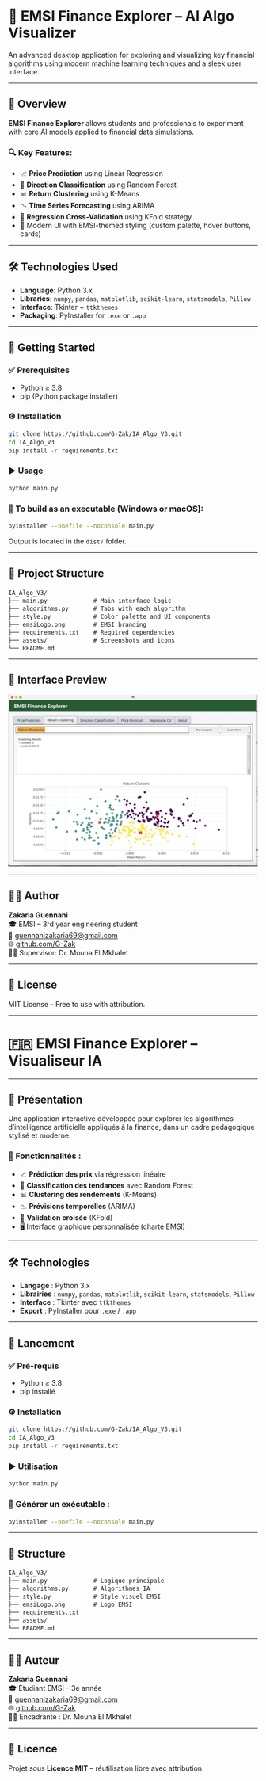 # 🧠 EMSI Finance Explorer – AI Algo Visualizer

An advanced desktop application for exploring and visualizing key financial algorithms using modern machine learning techniques and a sleek user interface.

---

## 🌟 Overview

**EMSI Finance Explorer** allows students and professionals to experiment with core AI models applied to financial data simulations.

### 🔍 Key Features:
- 📈 **Price Prediction** using Linear Regression
- 🎯 **Direction Classification** using Random Forest
- 📊 **Return Clustering** using K-Means
- 📉 **Time Series Forecasting** using ARIMA
- 🔁 **Regression Cross-Validation** using KFold strategy
- 🎨 Modern UI with EMSI-themed styling (custom palette, hover buttons, cards)

---

## 🛠 Technologies Used

- **Language**: Python 3.x
- **Libraries**: `numpy`, `pandas`, `matplotlib`, `scikit-learn`, `statsmodels`, `Pillow`
- **Interface**: Tkinter + `ttkthemes`
- **Packaging**: PyInstaller for `.exe` or `.app`

---

## 🚀 Getting Started

### ✅ Prerequisites
- Python ≥ 3.8
- pip (Python package installer)

### ⚙️ Installation

```bash
git clone https://github.com/G-Zak/IA_Algo_V3.git
cd IA_Algo_V3
pip install -r requirements.txt
```

### ▶️ Usage

```bash
python main.py
```

### 💾 To build as an executable (Windows or macOS):

```bash
pyinstaller --onefile --noconsole main.py
```

Output is located in the `dist/` folder.

---

## 📂 Project Structure

```
IA_Algo_V3/
├── main.py             # Main interface logic
├── algorithms.py       # Tabs with each algorithm
├── style.py            # Color palette and UI components
├── emsiLogo.png        # EMSI branding
├── requirements.txt    # Required dependencies
├── assets/             # Screenshots and icons
└── README.md
```

---

## 📸 Interface Preview

![App Screenshot](assets/Screenshot.png)

---

## 👨‍💻 Author

**Zakaria Guennani**  
🎓 EMSI – 3rd year engineering student  
📧 guennanizakaria69@gmail.com  
🌐 [github.com/G-Zak](https://github.com/G-Zak)  
👩‍🏫 Supervisor: Dr. Mouna El Mkhalet

---

## 📜 License

MIT License – Free to use with attribution.

---

# 🇫🇷 EMSI Finance Explorer – Visualiseur IA

---

## 🌟 Présentation

Une application interactive développée pour explorer les algorithmes d’intelligence artificielle appliqués à la finance, dans un cadre pédagogique stylisé et moderne.

### 🎯 Fonctionnalités :
- 📈 **Prédiction des prix** via régression linéaire
- 🎯 **Classification des tendances** avec Random Forest
- 📊 **Clustering des rendements** (K-Means)
- 📉 **Prévisions temporelles** (ARIMA)
- 🔁 **Validation croisée** (KFold)
- 🖥 Interface graphique personnalisée (charte EMSI)

---

## 🛠 Technologies

- **Langage** : Python 3.x
- **Librairies** : `numpy`, `pandas`, `matplotlib`, `scikit-learn`, `statsmodels`, `Pillow`
- **Interface** : Tkinter avec `ttkthemes`
- **Export** : PyInstaller pour `.exe` / `.app`

---

## 🚀 Lancement

### ✅ Pré-requis

- Python ≥ 3.8  
- pip installé

### ⚙️ Installation

```bash
git clone https://github.com/G-Zak/IA_Algo_V3.git
cd IA_Algo_V3
pip install -r requirements.txt
```

### ▶️ Utilisation

```bash
python main.py
```

### 💾 Générer un exécutable :

```bash
pyinstaller --onefile --noconsole main.py
```

---

## 📂 Structure

```
IA_Algo_V3/
├── main.py             # Logique principale
├── algorithms.py       # Algorithmes IA
├── style.py            # Style visuel EMSI
├── emsiLogo.png        # Logo EMSI
├── requirements.txt
├── assets/
└── README.md
```

---

## 👨‍💻 Auteur

**Zakaria Guennani**  
🎓 Étudiant EMSI – 3e année  
📧 guennanizakaria69@gmail.com  
🌐 [github.com/G-Zak](https://github.com/G-Zak)  
👩‍🏫 Encadrante : Dr. Mouna El Mkhalet

---

## 📜 Licence

Projet sous **Licence MIT** – réutilisation libre avec attribution.
